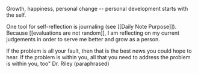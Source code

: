 
Growth, happiness, personal change -- personal development starts with the self. 

One tool for self-reflection is journaling (see [[Daily Note Purpose]]). Because [[evaluations are not random]], I am reflecting on my current judgements in order to serve me better and grow as a person.

If the problem is all your fault, then that is the best news you could hope to hear. If the problem is within you, all that you need to address the problem is within you, too"
	Dr. Riley (paraphrased)
